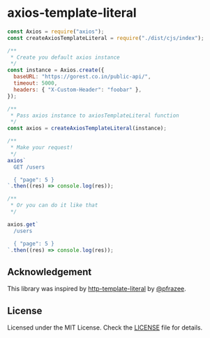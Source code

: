 # axios-template-literal

```javascript
const Axios = require("axios");
const createAxiosTemplateLiteral = require("./dist/cjs/index");

/**
 * Create you default axios instance
 */
const instance = Axios.create({
  baseURL: "https://gorest.co.in/public-api/",
  timeout: 5000,
  headers: { "X-Custom-Header": "foobar" },
});

/**
 * Pass axios instance to axiosTemplateLiteral function
 */
const axios = createAxiosTemplateLiteral(instance);

/**
 * Make your request!
 */
axios`
  GET /users

  { "page": 5 }
`.then((res) => console.log(res));

/**
 * Or you can do it like that
 */

axios.get`
  /users

  { "page": 5 }
`.then((res) => console.log(res));
```

## Acknowledgement

This library was inspired by [http-template-literal](https://github.com/pfrazee/http-template-literal) by [@pfrazee](https://github.com/pfrazee).

## License

Licensed under the MIT License. Check the [LICENSE](https://github.com/shtelzerartem/axios-template-literal/blob/master/LICENSE) file for details.
